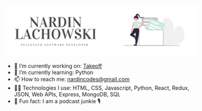 
<img src='images/github-banner.png' width="780">

- 🔭  I’m currently working on: [Takeoff](https://github.com/nard1n/Takeoff)
- 🌱  I’m currently learning: Python
- 📫  How to reach me: nardincodes@gmail.com
- 👩‍💻  Technologies I use: HTML, CSS, Javascript, Python, React, Redux, JSON, Web APIs, Express, MongoDB, SQL
- 💫  Fun fact: I am a podcast junkie 🎙 